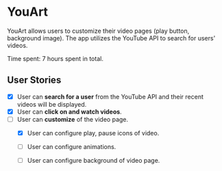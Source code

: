 # YouArt

YouArt allows users to customize their video pages (play button, background image). The app utilizes the YouTube API to search for users' videos.

Time spent: 7 hours spent in total. 

## User Stories

* [x] User can **search for a user** from the YouTube API and their recent videos will be displayed.
* [x] User can **click on and watch videos**.
* [ ] User can **customize** of the video page. 
   * [x] User can configure play, pause icons of video.
   * [ ] User can configure animations.
   * [ ] User can configure background of video page.

